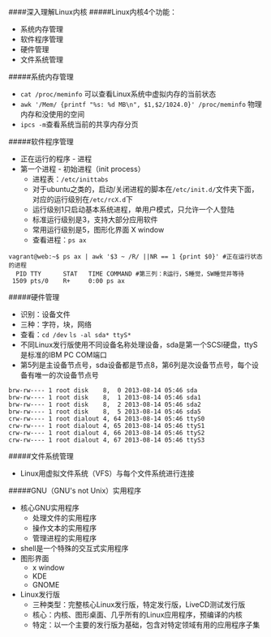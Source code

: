 ####深入理解Linux内核
#####Linux内核4个功能：
* 系统内存管理
* 软件程序管理
* 硬件管理
* 文件系统管理

#####系统内存管理
* `cat /proc/meminfo`  可以查看Linux系统中虚拟内存的当前状态
* `awk '/Mem/ {printf "%s: %d MB\n", $1,$2/1024.0}' /proc/meminfo` 物理内存和没使用的空间
* `ipcs -m`查看系统当前的共享内存分页

#####软件程序管理
* 正在运行的程序 - 进程
* 第一个进程 - 初始进程（init process）
	* 进程表：`/etc/inittabs`
    * 对于ubuntu之类的，启动/关闭进程的脚本在`/etc/init.d/`文件夹下面，对应的运行级别在`/etc/rcX.d`下
    * 运行级别1只启动基本系统进程，单用户模式，只允许一个人登陆
    * 标准运行级别是3，支持大部分应用软件
    * 常用运行级别是5，图形化界面 X window
    * 查看进程：`ps ax`

```
vagrant@web:~$ ps ax | awk '$3 ~ /R/ ||NR == 1 {print $0}' #正在运行状态的进程
  PID TTY      STAT   TIME COMMAND #第三列：R运行，S睡觉，SW睡觉并等待
 1509 pts/0    R+     0:00 ps ax
```

#####硬件管理
* 识别：设备文件
* 三种：字符，块，网络
* 查看：`cd /dev` `ls -al sda* ttyS*`
* 不同Linux发行版使用不同设备名称处理设备，sda是第一个SCSI硬盘，ttyS是标准的IBM PC COM端口
* 第5列是主设备节点号，sda设备都是节点8，第6列是次设备节点号，每个设备有唯一的次设备节点号

```
brw-rw---- 1 root disk    8,  0 2013-08-14 05:46 sda
brw-rw---- 1 root disk    8,  1 2013-08-14 05:46 sda1
brw-rw---- 1 root disk    8,  2 2013-08-14 05:46 sda2
brw-rw---- 1 root disk    8,  5 2013-08-14 05:46 sda5
crw-rw---- 1 root dialout 4, 64 2013-08-14 05:46 ttyS0
crw-rw---- 1 root dialout 4, 65 2013-08-14 05:46 ttyS1
crw-rw---- 1 root dialout 4, 66 2013-08-14 05:46 ttyS2
crw-rw---- 1 root dialout 4, 67 2013-08-14 05:46 ttyS3
```

#####文件系统管理
* Linux用虚拟文件系统（VFS）与每个文件系统进行连接

#####GNU（GNU's not Unix）实用程序
* 核心GNU实用程序
	* 处理文件的实用程序
	* 操作文本的实用程序
	* 管理进程的实用程序
* shell是一个特殊的交互式实用程序
* 图形界面
	* x window
	* KDE
	* GNOME
* Linux发行版
	* 三种类型：完整核心Linux发行版，特定发行版，LiveCD测试发行版
	* 核心：内核、图形桌面、几乎所有的Linux应用程序，预编译的内核
	* 特定：以一个主要的发行版为基础，包含对特定领域有用的应用程序子集
